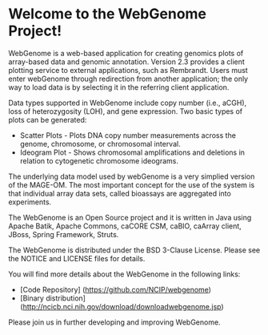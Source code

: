 Welcome to the WebGenome Project!
=====================================
WebGenome is a web-based application for creating genomics plots of array-based data and genomic annotation. Version 2.3 provides a client plotting service to external applications, such as Rembrandt. Users must enter webGenome through redirection from another application; the only way to load data is by selecting it in the referring client application.

Data types supported in WebGenome include copy number (i.e., aCGH), loss of heterozygosity (LOH), and gene expression. Two basic types of plots can be generated:
 * Scatter Plots - Plots DNA copy number measurements across the genome, chromosome, or chromosomal interval.
 * Ideogram Plot - Shows chromosomal amplifications and deletions in relation to cytogenetic chromosome ideograms.

The underlying data model used by webGenome is a very simplied version of the MAGE-OM. The most important concept for the use of the system is that individual array data sets, called bioassays are aggregated into experiments. 
     
The WebGenome is an Open Source project and it is written in Java using Apache Batik, Apache Commons, caCORE CSM, caBIO, caArray client, JBoss, Spring Framework, Struts.

The WebGenome is distributed under the BSD 3-Clause License.
Please see the NOTICE and LICENSE files for details.

You will find more details about the WebGenome in the following links:
 * [Code Repository] (https://github.com/NCIP/webgenome)
 * [Binary distribution] (http://ncicb.nci.nih.gov/download/downloadwebgenome.jsp)

Please join us in further developing and improving WebGenome.
